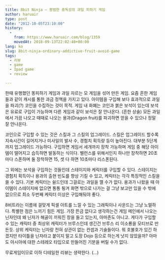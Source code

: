 ```yaml
---
title: 8bit Ninja – 평범한 중독성의 과일 피하기 게임
author: haruair
type: post
date: "2012-10-05T23:10:00"
history:
  - 
    from: https://www.haruair.com/blog/1359
    movedAt: 2018-09-13T22:02:40+00:00
lang: ko
slug: 8bit-ninja-ordinary-addictive-fruit-avoid-game
tags:
  - 리뷰
  - game
  - Ipad game
  - review

---
```

한때 유행했던 똥피하기 게임과 과일 자르는 모 게임을 섞어 만든 게임. 요즘 흔한 게임들과 같이 캐시를 통한 과금 정책을 가지고 있다. 아이템을 구입해 보다 효과적으로 과일을 파괴(?) 코인을 수집하는 것이 목적. 게임 내 화폐는 코인과 붉은 보석이 있는데 보석은 유료로 구입이 가능하며 다른 게임과 같이 보석은 잘 안나온다. (흔한 상술) 모든 과일에서 가끔 나오고 때때로 나오는 용과(Dragon fruit)를 파괴하면 얻을 수 있으나 정말 잘 안나온다.

코인으로 구입할 수 있는 것은 스킬과 그 스킬의 업그레이드. 스킬은 업그레이드 할수록 지속시간이 길어지거나 미사일의 발사 수, 경험치 획득량 등이 높아진다. 대부분 5단계까지 업그레이드 가능하다. 구입하면 게임서 세개까지 장착 가능하며 게임 중 해당 아이템이 떨어지고 습득하면 발동하는 식이다. 벨런스를 위해서인지 하나만 장착하면 20초마다 스폰하며 둘 장착하면 15, 셋 다 하면 10초마다 리스폰된다.

그 외에는 보석을 구입하는 것들인데 스테이지와 케릭터를 구입할 수 있다. 스테이지는 경험치 획득이나 용과의 출현 빈도를 향상 기킬 수 있고, 케릭터는 각각 특징적인 스킬을 쓸 수 있다. 기본 케릭터는 쉴드인데 그걸로는 과일을 깰 수가 없다. 용과가 나왔을 때 아이템이 스테이지에 없으면 통통 튕겨 화면 밖으로 나가는 걸 그냥 보고만 있을 수 밖에 없으므로 최소 두번째 케릭터 이상은 구입해둬야 좋다.

8비트라는 이름에 걸맞게 픽셀 아트를 느낄 수 있는 그래픽이나 사운드는 그냥 노멀하다. 특별한 점은 느끼기 힘든 게임. 가장 뜬금 없다고 생각하는건 게임 메인에서 나오는 닌자인데 왜 닌자가 해골이 끼워진 창을 들고 있는지, 아마존도 아니고. 게다가 구입할 수 있는 캐릭터 중 최상위 캐릭터가 브루스인데 생긴건 브루스 리 이소룡을 모티브로 만든듯. 상위 케릭터는 닌자랑 전혀 상관이 없는 컨셉과 기술들이다. 뭐 호불호가 있긴 하겠지만 타이틀을 닌자라고 붙이지 말고 도장 Dojo 등으로 하는게 낫지 않았을까? 아마도 아시아에 대한 스테레오 타입으로 만들어진 기분을 버릴 수가 없다.

무료게임이므로 이하 디테일한 리뷰는 생략한다. (&#8230;)